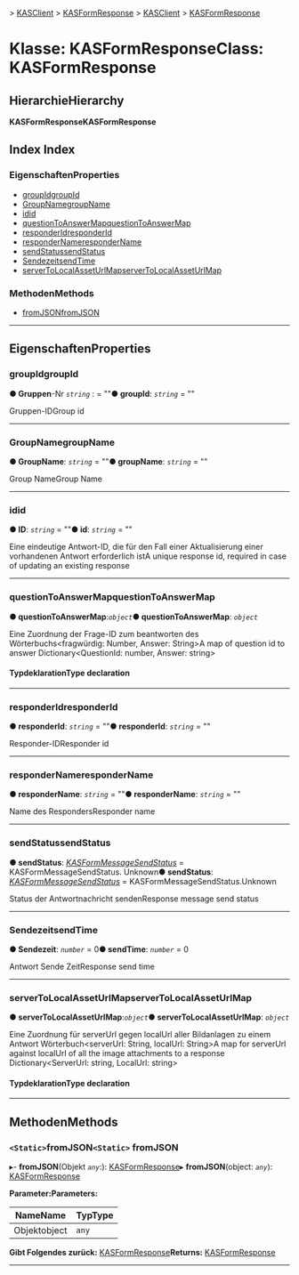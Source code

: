 <span data-ttu-id="5ffbf-101">[](../README.md) > [KASClient](../modules/kasclient.md) > [KASFormResponse](../classes/kasclient.kasformresponse.md)</span><span class="sxs-lookup"><span data-stu-id="5ffbf-101">[](../README.md) > [KASClient](../modules/kasclient.md) > [KASFormResponse](../classes/kasclient.kasformresponse.md)</span></span>

# <a name="class-kasformresponse"></a><span data-ttu-id="5ffbf-102">Klasse: KASFormResponse</span><span class="sxs-lookup"><span data-stu-id="5ffbf-102">Class: KASFormResponse</span></span>

## <a name="hierarchy"></a><span data-ttu-id="5ffbf-103">Hierarchie</span><span class="sxs-lookup"><span data-stu-id="5ffbf-103">Hierarchy</span></span>

<span data-ttu-id="5ffbf-104">**KASFormResponse**</span><span class="sxs-lookup"><span data-stu-id="5ffbf-104">**KASFormResponse**</span></span>

## <a name="index"></a><span data-ttu-id="5ffbf-105">Index </span><span class="sxs-lookup"><span data-stu-id="5ffbf-105">Index</span></span>

### <a name="properties"></a><span data-ttu-id="5ffbf-106">Eigenschaften</span><span class="sxs-lookup"><span data-stu-id="5ffbf-106">Properties</span></span>

* [<span data-ttu-id="5ffbf-107">groupId</span><span class="sxs-lookup"><span data-stu-id="5ffbf-107">groupId</span></span>](kasclient.kasformresponse.md#groupid)
* [<span data-ttu-id="5ffbf-108">GroupName</span><span class="sxs-lookup"><span data-stu-id="5ffbf-108">groupName</span></span>](kasclient.kasformresponse.md#groupname)
* [<span data-ttu-id="5ffbf-109">id</span><span class="sxs-lookup"><span data-stu-id="5ffbf-109">id</span></span>](kasclient.kasformresponse.md#id)
* [<span data-ttu-id="5ffbf-110">questionToAnswerMap</span><span class="sxs-lookup"><span data-stu-id="5ffbf-110">questionToAnswerMap</span></span>](kasclient.kasformresponse.md#questiontoanswermap)
* [<span data-ttu-id="5ffbf-111">responderId</span><span class="sxs-lookup"><span data-stu-id="5ffbf-111">responderId</span></span>](kasclient.kasformresponse.md#responderid)
* [<span data-ttu-id="5ffbf-112">responderName</span><span class="sxs-lookup"><span data-stu-id="5ffbf-112">responderName</span></span>](kasclient.kasformresponse.md#respondername)
* [<span data-ttu-id="5ffbf-113">sendStatus</span><span class="sxs-lookup"><span data-stu-id="5ffbf-113">sendStatus</span></span>](kasclient.kasformresponse.md#sendstatus)
* [<span data-ttu-id="5ffbf-114">Sendezeit</span><span class="sxs-lookup"><span data-stu-id="5ffbf-114">sendTime</span></span>](kasclient.kasformresponse.md#sendtime)
* [<span data-ttu-id="5ffbf-115">serverToLocalAssetUrlMap</span><span class="sxs-lookup"><span data-stu-id="5ffbf-115">serverToLocalAssetUrlMap</span></span>](kasclient.kasformresponse.md#servertolocalasseturlmap)
### <a name="methods"></a><span data-ttu-id="5ffbf-116">Methoden</span><span class="sxs-lookup"><span data-stu-id="5ffbf-116">Methods</span></span>

* [<span data-ttu-id="5ffbf-117">fromJSON</span><span class="sxs-lookup"><span data-stu-id="5ffbf-117">fromJSON</span></span>](kasclient.kasformresponse.md#fromjson)

---

## <a name="properties"></a><span data-ttu-id="5ffbf-118">Eigenschaften</span><span class="sxs-lookup"><span data-stu-id="5ffbf-118">Properties</span></span>

<a id="groupid"></a>

###  <a name="groupid"></a><span data-ttu-id="5ffbf-119">groupId</span><span class="sxs-lookup"><span data-stu-id="5ffbf-119">groupId</span></span>

<span data-ttu-id="5ffbf-120">**● Gruppen**-Nr *`string`* : = ""</span><span class="sxs-lookup"><span data-stu-id="5ffbf-120">**● groupId**: *`string`* = ""</span></span>

<span data-ttu-id="5ffbf-121">Gruppen-ID</span><span class="sxs-lookup"><span data-stu-id="5ffbf-121">Group id</span></span>

___
<a id="groupname"></a>

###  <a name="groupname"></a><span data-ttu-id="5ffbf-122">GroupName</span><span class="sxs-lookup"><span data-stu-id="5ffbf-122">groupName</span></span>

<span data-ttu-id="5ffbf-123">**● GroupName**: *`string`* = ""</span><span class="sxs-lookup"><span data-stu-id="5ffbf-123">**● groupName**: *`string`* = ""</span></span>

<span data-ttu-id="5ffbf-124">Group Name</span><span class="sxs-lookup"><span data-stu-id="5ffbf-124">Group Name</span></span>

___
<a id="id"></a>

###  <a name="id"></a><span data-ttu-id="5ffbf-125">id</span><span class="sxs-lookup"><span data-stu-id="5ffbf-125">id</span></span>

<span data-ttu-id="5ffbf-126">**● ID**: *`string`* = ""</span><span class="sxs-lookup"><span data-stu-id="5ffbf-126">**● id**: *`string`* = ""</span></span>

<span data-ttu-id="5ffbf-127">Eine eindeutige Antwort-ID, die für den Fall einer Aktualisierung einer vorhandenen Antwort erforderlich ist</span><span class="sxs-lookup"><span data-stu-id="5ffbf-127">A unique response id, required in case of updating an existing response</span></span>

___
<a id="questiontoanswermap"></a>

###  <a name="questiontoanswermap"></a><span data-ttu-id="5ffbf-128">questionToAnswerMap</span><span class="sxs-lookup"><span data-stu-id="5ffbf-128">questionToAnswerMap</span></span>

<span data-ttu-id="5ffbf-129">**● questionToAnswerMap**:*`object`*</span><span class="sxs-lookup"><span data-stu-id="5ffbf-129">**● questionToAnswerMap**: *`object`*</span></span>

<span data-ttu-id="5ffbf-130">Eine Zuordnung der Frage-ID zum beantworten des Wörterbuchs<fragwürdig: Number, Answer: String></span><span class="sxs-lookup"><span data-stu-id="5ffbf-130">A map of question id to answer Dictionary<QuestionId: number, Answer: string></span></span>
#### <a name="type-declaration"></a><span data-ttu-id="5ffbf-131">Typdeklaration</span><span class="sxs-lookup"><span data-stu-id="5ffbf-131">Type declaration</span></span>

___
<a id="responderid"></a>

###  <a name="responderid"></a><span data-ttu-id="5ffbf-132">responderId</span><span class="sxs-lookup"><span data-stu-id="5ffbf-132">responderId</span></span>

<span data-ttu-id="5ffbf-133">**● responderId**: *`string`* = ""</span><span class="sxs-lookup"><span data-stu-id="5ffbf-133">**● responderId**: *`string`* = ""</span></span>

<span data-ttu-id="5ffbf-134">Responder-ID</span><span class="sxs-lookup"><span data-stu-id="5ffbf-134">Responder id</span></span>

___
<a id="respondername"></a>

###  <a name="respondername"></a><span data-ttu-id="5ffbf-135">responderName</span><span class="sxs-lookup"><span data-stu-id="5ffbf-135">responderName</span></span>

<span data-ttu-id="5ffbf-136">**● responderName**: *`string`* = ""</span><span class="sxs-lookup"><span data-stu-id="5ffbf-136">**● responderName**: *`string`* = ""</span></span>

<span data-ttu-id="5ffbf-137">Name des Responders</span><span class="sxs-lookup"><span data-stu-id="5ffbf-137">Responder name</span></span>

___
<a id="sendstatus"></a>

###  <a name="sendstatus"></a><span data-ttu-id="5ffbf-138">sendStatus</span><span class="sxs-lookup"><span data-stu-id="5ffbf-138">sendStatus</span></span>

<span data-ttu-id="5ffbf-139">**● sendStatus**: *[KASFormMessageSendStatus](../enums/kasclient.kasformmessagesendstatus.md)* = KASFormMessageSendStatus. Unknown</span><span class="sxs-lookup"><span data-stu-id="5ffbf-139">**● sendStatus**: *[KASFormMessageSendStatus](../enums/kasclient.kasformmessagesendstatus.md)* =  KASFormMessageSendStatus.Unknown</span></span>

<span data-ttu-id="5ffbf-140">Status der Antwortnachricht senden</span><span class="sxs-lookup"><span data-stu-id="5ffbf-140">Response message send status</span></span>

___
<a id="sendtime"></a>

###  <a name="sendtime"></a><span data-ttu-id="5ffbf-141">Sendezeit</span><span class="sxs-lookup"><span data-stu-id="5ffbf-141">sendTime</span></span>

<span data-ttu-id="5ffbf-142">**● Sendezeit**: *`number`* = 0</span><span class="sxs-lookup"><span data-stu-id="5ffbf-142">**● sendTime**: *`number`* = 0</span></span>

<span data-ttu-id="5ffbf-143">Antwort Sende Zeit</span><span class="sxs-lookup"><span data-stu-id="5ffbf-143">Response send time</span></span>

___
<a id="servertolocalasseturlmap"></a>

###  <a name="servertolocalasseturlmap"></a><span data-ttu-id="5ffbf-144">serverToLocalAssetUrlMap</span><span class="sxs-lookup"><span data-stu-id="5ffbf-144">serverToLocalAssetUrlMap</span></span>

<span data-ttu-id="5ffbf-145">**● serverToLocalAssetUrlMap**:*`object`*</span><span class="sxs-lookup"><span data-stu-id="5ffbf-145">**● serverToLocalAssetUrlMap**: *`object`*</span></span>

<span data-ttu-id="5ffbf-146">Eine Zuordnung für serverUrl gegen localUrl aller Bildanlagen zu einem Antwort Wörterbuch<serverUrl: String, localUrl: String></span><span class="sxs-lookup"><span data-stu-id="5ffbf-146">A map for serverUrl against localUrl of all the image attachments to a response Dictionary<ServerUrl: string, LocalUrl: string></span></span>
#### <a name="type-declaration"></a><span data-ttu-id="5ffbf-147">Typdeklaration</span><span class="sxs-lookup"><span data-stu-id="5ffbf-147">Type declaration</span></span>

___

## <a name="methods"></a><span data-ttu-id="5ffbf-148">Methoden</span><span class="sxs-lookup"><span data-stu-id="5ffbf-148">Methods</span></span>

<a id="fromjson"></a>

### <a name="static-fromjson"></a><span data-ttu-id="5ffbf-149">`<Static>`fromJSON</span><span class="sxs-lookup"><span data-stu-id="5ffbf-149">`<Static>` fromJSON</span></span>

<span data-ttu-id="5ffbf-150">▸- **fromJSON**(Objekt *`any`*:): [KASFormResponse](kasclient.kasformresponse.md)</span><span class="sxs-lookup"><span data-stu-id="5ffbf-150">▸ **fromJSON**(object: *`any`*): [KASFormResponse](kasclient.kasformresponse.md)</span></span>

<span data-ttu-id="5ffbf-151">**Parameter:**</span><span class="sxs-lookup"><span data-stu-id="5ffbf-151">**Parameters:**</span></span>

| <span data-ttu-id="5ffbf-152">Name</span><span class="sxs-lookup"><span data-stu-id="5ffbf-152">Name</span></span> | <span data-ttu-id="5ffbf-153">Typ</span><span class="sxs-lookup"><span data-stu-id="5ffbf-153">Type</span></span> |
| ------ | ------ |
| <span data-ttu-id="5ffbf-154">Objekt</span><span class="sxs-lookup"><span data-stu-id="5ffbf-154">object</span></span> | `any` |

<span data-ttu-id="5ffbf-155">**Gibt Folgendes zurück:** [KASFormResponse](kasclient.kasformresponse.md)</span><span class="sxs-lookup"><span data-stu-id="5ffbf-155">**Returns:** [KASFormResponse](kasclient.kasformresponse.md)</span></span>

___

